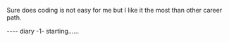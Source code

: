 Sure does coding is not 
easy for me but I like it
the most than other career 
path.

 ---- diary -1-
      starting......

